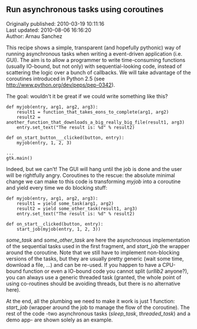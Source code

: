 ## Run asynchronous tasks using coroutines  
Originally published: 2010-03-19 10:11:16  
Last updated: 2010-08-06 16:16:20  
Author: Arnau Sanchez  
  
This recipe shows a simple, transparent (and hopefully pythonic) way of running asynchronous tasks when writing a event-driven application (i.e. GUI). The aim is to allow a programmer to write time-consuming functions (usually IO-bound, but not only) with sequential-looking code, instead of scattering the logic over a bunch of callbacks. We will take advantage of the coroutines introduced in Python 2.5 (see http://www.python.org/dev/peps/pep-0342). 

The goal: wouldn't it be great if we could write something like this?

    def myjob(entry, arg1, arg2, arg3):
        result1 = function_that_takes_eons_to_complete(arg1, arg2)    
        result2 = another_function_that_downloads_a_big_really_big_file(result1, arg3)
        entry.set_text("The result is: %d" % result2)
    
    def on_start_button___clicked(button, entry):
        myjob(entry, 1, 2, 3)
        
    ...    
    gtk.main()

Indeed, but we can't! The GUI will hang until the job is done and the user will be rightfully angry. Coroutines to the rescue: the absolute minimal change we can make to this code is transforming *myjob* into a coroutine and yield every time we do blocking stuff:

    def myjob(entry, arg1, arg2, arg3):
        result1 = yield some_task(arg1, arg2)    
        result2 = yield some_other_task(result1, arg3)
        entry.set_text("The result is: %d" % result2)
    
    def on_start__clicked(button, entry):
        start_job(myjob(entry, 1, 2, 3))
                    
*some_task* and *some_other_task* are here the asynchronous implementation of the sequential tasks used in the first fragment, and *start_job* the wrapper around the coroutine. Note that we still have to implement non-blocking versions of the tasks, but they are usually pretty generic (wait some time, download a file, ...) and can be re-used. If you happen to have a CPU-bound function or even a IO-bound code you cannot split (*urllib2* anyone?), you can always use a generic threaded task (granted, the whole point of using co-routines should be avoiding threads, but there is no alternative here).

At the end, all the plumbing we need to make it work is just 1 function: *start_job* (wrapper around the job to manage the flow of the coroutine). The rest of the code -two asynchronous tasks (*sleep_task*, *threaded_task*) and a demo app- are shown solely as an example.